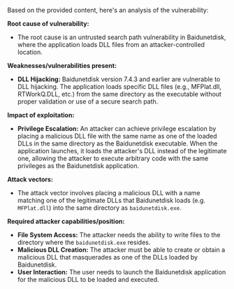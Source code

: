 Based on the provided content, here's an analysis of the vulnerability:

**Root cause of vulnerability:**

*   The root cause is an untrusted search path vulnerability in Baidunetdisk, where the application loads DLL files from an attacker-controlled location.

**Weaknesses/vulnerabilities present:**

*   **DLL Hijacking:** Baidunetdisk version 7.4.3 and earlier are vulnerable to DLL hijacking. The application loads specific DLL files (e.g., MFPlat.dll, RTWorkQ.DLL, etc.) from the same directory as the executable without proper validation or use of a secure search path.

**Impact of exploitation:**

*   **Privilege Escalation:** An attacker can achieve privilege escalation by placing a malicious DLL file with the same name as one of the loaded DLLs in the same directory as the Baidunetdisk executable. When the application launches, it loads the attacker's DLL instead of the legitimate one, allowing the attacker to execute arbitrary code with the same privileges as the Baidunetdisk application.

**Attack vectors:**

*   The attack vector involves placing a malicious DLL with a name matching one of the legitimate DLLs that Baidunetdisk loads (e.g. `MFPlat.dll`) into the same directory as `baidunetdisk.exe`.

**Required attacker capabilities/position:**

*   **File System Access:** The attacker needs the ability to write files to the directory where the `baidunetdisk.exe` resides.
*   **Malicious DLL Creation:** The attacker must be able to create or obtain a malicious DLL that masquerades as one of the DLLs loaded by Baidunetdisk.
*   **User Interaction:** The user needs to launch the Baidunetdisk application for the malicious DLL to be loaded and executed.